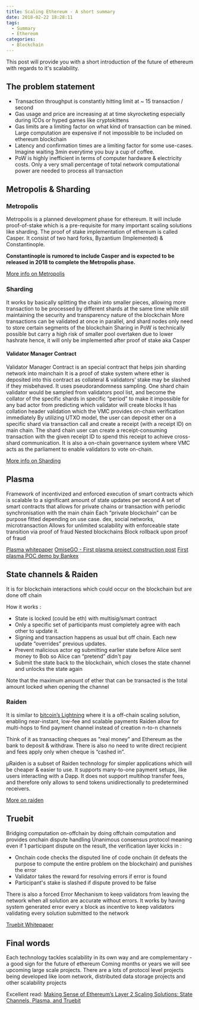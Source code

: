 ```yaml
---
title: Scaling Ethereum - A short summary
date: 2018-02-22 18:28:11
tags: 
  - Summary
  - Ethereum
categories:
  - Blockchain
---
```

 
This post will provide you with a short introduction of the future of ethereum with regards to it's scalability.

## The problem statement

* Transaction throughput is constantly hitting limit at ~ 15 transaction / second
* Gas usage and price are increasing at at time skyrocketing especially during ICOs or hyped games like cryptokittens
* Gas limits are a limiting factor on what kind of transaction can be mined. Large computation are expensive if not impossible to be included on ethereum blockchain
* Latency and confirmation times are a limiting factor for some use-cases. Imagine waiting 3min everytime you buy a cup of coffee.
* PoW is highly inefficient in terms of computer hardware & electricity costs. Only a very small percentage of total network computational power are needed to process all transaction

## Metropolis & Sharding

### Metropolis

Metropolis is a planned development phase for ethereum. It will include proof-of-stake which is a pre-requisite for many important scaling solutions like sharding. The proof of stake implementation of ethereum is called Casper. It consist of two hard forks, Byzantium (Implemented) & Constantinople.

**Constantinople is rumored to include Casper and is expected to be released in 2018 to complete the Metropolis phase.**

[More info on Metropolis](https://blockgeeks.com/guides/ethereum-metropolis/)

### Sharding

It works by basically splitting the chain into smaller pieces, allowing more transaction to be processed by different shards at the same time while still maintaining the security and transparency nature of the blockchain
More transactions can be validated at once in parallel, and shard nodes only need to store certain segments of the blockchain
Sharing in PoW is technically possible but carry a high risk of smaller pool overtaken due to lower hashrate hence, it will only be implemented after proof of stake aka Casper

#### Validator Manager Contract
Validator Manager Contract is an special contract that helps join sharding network into mainchain
It is a proof of stake system where ether is deposited into this contract as collateral & validators’ stake may be slashed if they misbehaved.
It uses pseudorandomness sampling. One shard chain validator would be sampled from validators pool list, and become the collator of the specific shards in specific “period” to make it impossible for any bad actor from predicting which validator will create blocks
It has collation header validation which the VMC provides on-chain verification immediately
By utilizing UTXO model, the user can deposit ether on a specific shard via transaction call and create a receipt (with a receipt ID) on main chain. The shard chain user can create a receipt-consuming transaction with the given receipt ID to spend this receipt to achieve cross-shard communication.
It is also a on-chain governance system where VMC acts as the parliament to enable validators to vote on-chain.

[More info on Sharding]( https://github.com/ethereum/wiki/wiki/Sharding-FAQ)

## Plasma
Framework of incentivized and enforced execution of smart contracts which is scalable to a significant amount of state updates per second 
A set of smart contracts that allows for private chains or transaction with periodic synchronisation with the main chain
Each “private blockchain” can be purpose fitted depending on use case. dex, social networks, microtransaction
Allows for unlimited scalability with enforceable state transition via proof of fraud
Nested blockchains
Block rollback upon proof of fraud

[Plasma whitepaper](plasma.io/plasma.pdf)
[OmiseGO - First plasma project construction post](https://blog.omisego.network/construction-of-a-plasma-chain-0x1-614f6ebd1612)
[First plasma POC demo by Bankex](https://github.com/BANKEX/PlasmaETHexchange)

## State channels & Raiden

It is for blockchain interactions which could occur on the blockchain but are done off chain

How it works : 
* State is locked (could be eth) with multisig/smart contract
* Only a specific set of participants must completely agree with each other to update it.
* Signing and transaction happens as usual but off chain. Each new update “overrides” previous updates.
* Prevent malicious actor eg submitting earlier state before Alice sent money to Bob so Alice can “pretend” didn't pay
* Submit the state back to the blockchain, which closes the state channel and unlocks the state again

Note that the maximum amount of ether that can be transacted is the total amount locked when opening the channel

### Raiden

It is similar to [bitcoin’s Lightning](http://lightning.network/docs/) where it is a off-chain scaling solution, enabling near-instant, low-fee and scalable payments
Raiden allow for multi-hops to find payment channel instead of creation n-to-n channels

Think of it as transacting cheques as "real money" and Ethereum as the bank to deposit & withdraw. There is also no need to write direct recipient and fees apply only when cheque is “cashed in”.

µRaiden is a subset of Raiden technology for simpler applications which will be cheaper & easier to use. It supports many-to-one payment setups, like users interacting with a Dapp. It does not support multihop transfer fees, and therefore only allows to send tokens unidirectionally to predetermined receivers.

[More on raiden](https://raiden.network/faq.html)

## Truebit
Bridging computation on-offchain by doing offchain computation and provides onchain dispute handling
Unanimous consensus protocol meaning even if 1 participant dispute on the result, the verification layer kicks in :

* Onchain code checks the disputed line of code onchain (it defeats the purpose to compute the entire problem on the blockchain) and punishes the error
* Validator takes the reward for resolving errors if error is found
* Participant's stake is slashed if dispute proved to be false

There is also a forced Error Mechanism to keep validators from leaving the network when all solution are accurate without errors. It works by having system generated error every x block as incentive to keep validators validating every solution submitted to the network

[Truebit Whitepaper](https://people.cs.uchicago.edu/~teutsch/papers/truebit.pdf)

## Final words
Each technology tackles scalability in its own way and are complementary - a good sign for the future of ethereum
Coming months or years we will see upcoming large scale projects. There are a lots of protocol level projects being developed like loom network, distributed data storage projects and other scalability projects

Excellent read: [Making Sense of Ethereum’s Layer 2 Scaling Solutions: State Channels, Plasma, and Truebit](https://medium.com/l4-media/making-sense-of-ethereums-layer-2-scaling-solutions-state-channels-plasma-and-truebit-22cb40dcc2f4)